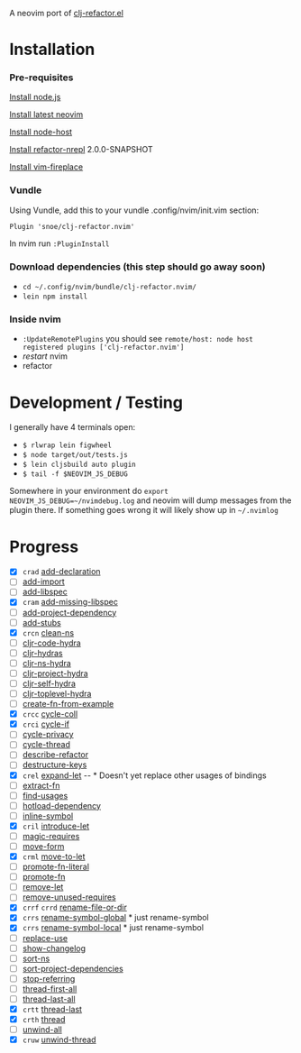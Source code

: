 A neovim port of [clj-refactor.el](https://github.com/clojure-emacs/clj-refactor.el)

# Installation

### Pre-requisites
[Install node.js](https://nodejs.org)

[Install latest neovim](https://github.com/neovim/neovim/wiki/Installing-Neovim)

[Install node-host](https://github.com/neovim/node-host)

[Install refactor-nrepl](https://github.com/clojure-emacs/refactor-nrepl) 2.0.0-SNAPSHOT

[Install vim-fireplace](https://github.com/tpope/vim-fireplace)

### Vundle

Using Vundle, add this to your vundle .config/nvim/init.vim section:

```
Plugin 'snoe/clj-refactor.nvim'
```

In nvim run `:PluginInstall`

### Download dependencies (this step should go away soon)

- `cd ~/.config/nvim/bundle/clj-refactor.nvim/`
- `lein npm install`

### Inside nvim
- `:UpdateRemotePlugins` you should see `remote/host: node host registered plugins ['clj-refactor.nvim']` 
- *restart* nvim
- refactor

# Development / Testing

I generally have 4 terminals open:

- `$ rlwrap lein figwheel`
- `$ node target/out/tests.js`
- `$ lein cljsbuild auto plugin`
- `$ tail -f $NEOVIM_JS_DEBUG`

Somewhere in your environment do `export NEOVIM_JS_DEBUG=~/nvimdebug.log` and neovim will dump messages from the plugin there. If something goes wrong it will likely show up in `~/.nvimlog`

# Progress

- [x] `crad` [add-declaration](https://github.com/clojure-emacs/clj-refactor.el/blob/master/examples/add-declaration.gif)
- [ ] [add-import](https://github.com/clojure-emacs/clj-refactor.el/blob/master/examples/add-import.gif)
- [ ] [add-libspec](https://github.com/clojure-emacs/clj-refactor.el/blob/master/examples/add-libspec.gif)
- [x] `cram` [add-missing-libspec](https://github.com/clojure-emacs/clj-refactor.el/blob/master/examples/add-missing-libspec.gif)
- [ ] [add-project-dependency](https://github.com/clojure-emacs/clj-refactor.el/blob/master/examples/add-project-dependency.gif)
- [ ] [add-stubs](https://github.com/clojure-emacs/clj-refactor.el/blob/master/examples/add-stubs.gif)
- [x] `crcn` [clean-ns](https://github.com/clojure-emacs/clj-refactor.el/blob/master/examples/clean-ns.gif)
- [ ] [cljr-code-hydra](https://github.com/clojure-emacs/clj-refactor.el/blob/master/examples/cljr-code-hydra.gif)
- [ ] [cljr-hydras](https://github.com/clojure-emacs/clj-refactor.el/blob/master/examples/cljr-hydras.gif)
- [ ] [cljr-ns-hydra](https://github.com/clojure-emacs/clj-refactor.el/blob/master/examples/cljr-ns-hydra.gif)
- [ ] [cljr-project-hydra](https://github.com/clojure-emacs/clj-refactor.el/blob/master/examples/cljr-project-hydra.gif)
- [ ] [cljr-self-hydra](https://github.com/clojure-emacs/clj-refactor.el/blob/master/examples/cljr-self-hydra.gif)
- [ ] [cljr-toplevel-hydra](https://github.com/clojure-emacs/clj-refactor.el/blob/master/examples/cljr-toplevel-hydra.gif)
- [ ] [create-fn-from-example](https://github.com/clojure-emacs/clj-refactor.el/blob/master/examples/create-fn-from-example.gif)
- [x] `crcc` [cycle-coll](https://github.com/clojure-emacs/clj-refactor.el/blob/master/examples/cycle-coll.gif)
- [x] `crci` [cycle-if](https://github.com/clojure-emacs/clj-refactor.el/blob/master/examples/cycle-if.gif)
- [ ] [cycle-privacy](https://github.com/clojure-emacs/clj-refactor.el/blob/master/examples/cycle-privacy.gif)
- [ ] [cycle-thread](https://github.com/clojure-emacs/clj-refactor.el/blob/master/examples/cycle-thread.gif)
- [ ] [describe-refactor](https://github.com/clojure-emacs/clj-refactor.el/blob/master/examples/describe-refactor.gif)
- [ ] [destructure-keys](https://github.com/clojure-emacs/clj-refactor.el/blob/master/examples/destructure-keys.gif)
- [x] `crel` [expand-let](https://github.com/clojure-emacs/clj-refactor.el/blob/master/examples/expand-let.gif)
-- * Doesn't yet replace other usages of bindings
- [ ] [extract-fn](https://github.com/clojure-emacs/clj-refactor.el/blob/master/examples/extract-fn.gif)
- [ ] [find-usages](https://github.com/clojure-emacs/clj-refactor.el/blob/master/examples/find-usages.gif)
- [ ] [hotload-dependency](https://github.com/clojure-emacs/clj-refactor.el/blob/master/examples/hotload-dependency.gif)
- [ ] [inline-symbol](https://github.com/clojure-emacs/clj-refactor.el/blob/master/examples/inline-symbol.gif)
- [x] `cril` [introduce-let](https://github.com/clojure-emacs/clj-refactor.el/blob/master/examples/introduce-let.gif)
- [ ] [magic-requires](https://github.com/clojure-emacs/clj-refactor.el/blob/master/examples/magic-requires.gif)
- [ ] [move-form](https://github.com/clojure-emacs/clj-refactor.el/blob/master/examples/move-form.gif)
- [x] `crml` [move-to-let](https://github.com/clojure-emacs/clj-refactor.el/blob/master/examples/move-to-let.gif)
- [ ] [promote-fn-literal](https://github.com/clojure-emacs/clj-refactor.el/blob/master/examples/promote-fn-literal.gif)
- [ ] [promote-fn](https://github.com/clojure-emacs/clj-refactor.el/blob/master/examples/promote-fn.gif)
- [ ] [remove-let](https://github.com/clojure-emacs/clj-refactor.el/blob/master/examples/remove-let.gif)
- [ ] [remove-unused-requires](https://github.com/clojure-emacs/clj-refactor.el/blob/master/examples/remove-unused-requires.gif)
- [x] `crrf` `crrd` [rename-file-or-dir](https://github.com/clojure-emacs/clj-refactor.el/blob/master/examples/rename-file-or-dir.gif)
- [x] `crrs` [rename-symbol-global](https://github.com/clojure-emacs/clj-refactor.el/blob/master/examples/rename-symbol-global.gif) * just rename-symbol
- [x] `crrs` [rename-symbol-local](https://github.com/clojure-emacs/clj-refactor.el/blob/master/examples/rename-symbol-local.gif) * just rename-symbol
- [ ] [replace-use](https://github.com/clojure-emacs/clj-refactor.el/blob/master/examples/replace-use.gif)
- [ ] [show-changelog](https://github.com/clojure-emacs/clj-refactor.el/blob/master/examples/show-changelog.gif)
- [ ] [sort-ns](https://github.com/clojure-emacs/clj-refactor.el/blob/master/examples/sort-ns.gif)
- [ ] [sort-project-dependencies](https://github.com/clojure-emacs/clj-refactor.el/blob/master/examples/sort-project-dependencies.gif)
- [ ] [stop-referring](https://github.com/clojure-emacs/clj-refactor.el/blob/master/examples/stop-referring.gif)
- [ ] [thread-first-all](https://github.com/clojure-emacs/clj-refactor.el/blob/master/examples/thread-first-all.gif)
- [ ] [thread-last-all](https://github.com/clojure-emacs/clj-refactor.el/blob/master/examples/thread-last-all.gif)
- [x] `crtt` [thread-last](https://github.com/clojure-emacs/clj-refactor.el/blob/master/examples/thread-last.gif)
- [x] `crth` [thread](https://github.com/clojure-emacs/clj-refactor.el/blob/master/examples/thread.gif)
- [ ] [unwind-all](https://github.com/clojure-emacs/clj-refactor.el/blob/master/examples/unwind-all.gif)
- [x] `cruw` [unwind-thread](https://github.com/clojure-emacs/clj-refactor.el/blob/master/examples/unwind-thread.gif)
